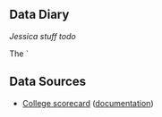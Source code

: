 ## Data Diary

_Jessica stuff todo_

The `

## Data Sources

* [College scorecard](https://collegescorecard.ed.gov/data) ([documentation](https://collegescorecard.ed.gov/assets/FullDataDocumentation.pdf))
